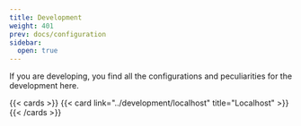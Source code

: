 ```yaml
---
title: Development
weight: 401
prev: docs/configuration
sidebar:
  open: true
---
```


If you are developing, you find all the configurations and peculiarities for the development here.

{{< cards >}}
{{< card link="../development/localhost" title="Localhost" >}}
{{< /cards >}}